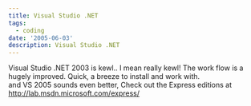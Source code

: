 ```yaml
---
title: Visual Studio .NET
tags:
  - coding
date: '2005-06-03'
description: Visual Studio .NET
---
```


Visual Studio .NET 2003 is kewl.. I mean really kewl! The work flow is a hugely improved. Quick, a breeze to install and work with.  
and VS 2005 sounds even better, Check out the Express editions at http://lab.msdn.microsoft.com/express/